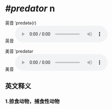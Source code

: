 # ***\#predator*** n
英音 ˈpredətə(r)  
英音
<audio src="./media/predator1_AAC.aac" controls="controls"></audio>

美音 ˈpredətər  
美音
<audio src="./media/predator2_AAC.aac" controls="controls"></audio>



  

英文释义
---
### 1.**掠食动物，捕食性动物**  


